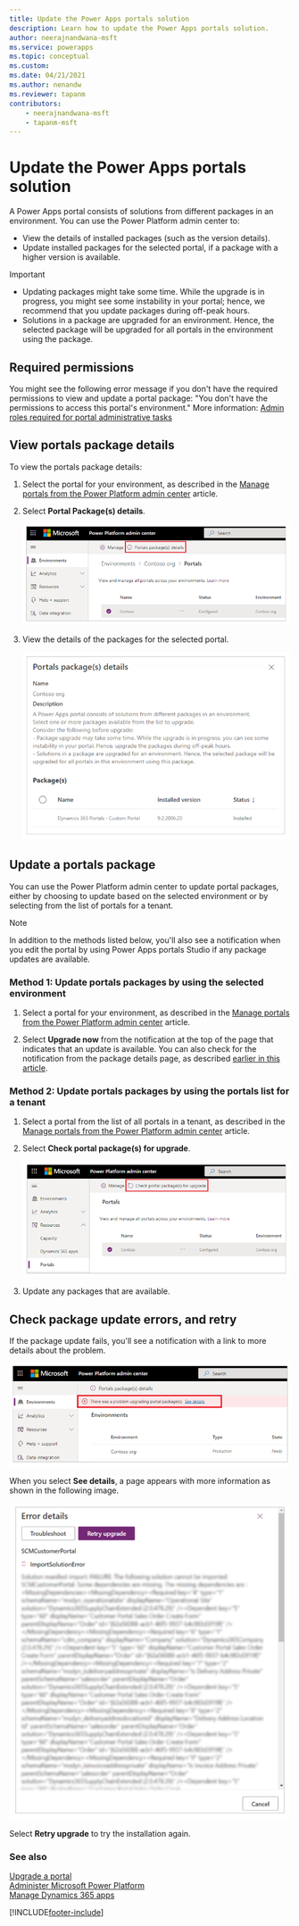```yaml
---
title: Update the Power Apps portals solution
description: Learn how to update the Power Apps portals solution.
author: neerajnandwana-msft
ms.service: powerapps
ms.topic: conceptual
ms.custom: 
ms.date: 04/21/2021
ms.author: nenandw
ms.reviewer: tapanm
contributors:
    - neerajnandwana-msft
    - tapanm-msft
---
```


# Update the Power Apps portals solution

A Power Apps portal consists of solutions from different packages in an environment. You can use the Power Platform admin center to:

- View the details of installed packages (such as the version details).
- Update installed packages for the selected portal, if a package with a higher version is available.

> [!IMPORTANT]
> - Updating packages might take some time. While the upgrade is in progress, you might see some instability in your portal; hence, we recommend that you update packages during off-peak hours.
> - Solutions in a package are upgraded for an environment. Hence, the selected package will be upgraded for all portals in the environment using the package.

## Required permissions

You might see the following error message if you don't have the required permissions to view and update a portal package: "You don't have the permissions to access this portal's environment." More information: [Admin roles required for portal administrative tasks](portal-admin-roles.md)

## View portals package details

To view the portals package details:

1. Select the portal for your environment, as described in the [Manage portals from the Power Platform admin center](power-platform-admin-center.md) article.

1. Select **Portal Package(s) details**.

    ![Details of portal's packages](media/power-platform-admin-center/portal-package-details.png "Details of portal's packages")

1. View the details of the packages for the selected portal.

    ![Details of portal's packages such as name, version, and installation status](media/power-platform-admin-center/portal-package-details-info.png "Details of portal's packages such as name, version, and installation status")

## Update a portals package

You can use the Power Platform admin center to update portal packages, either by choosing to update based on the selected environment or by selecting from the list of portals for a tenant.

> [!NOTE]
> In addition to the methods listed below, you'll also see a notification when you edit the portal by using Power Apps portals Studio if any package updates are available.

### Method 1: Update portals packages by using the selected environment

1. Select a portal for your environment, as described in the [Manage portals from the Power Platform admin center](power-platform-admin-center.md) article.

1. Select **Upgrade now** from the notification at the top of the page that indicates that an update is available. You can also check for the notification from the package details page, as described [earlier in this article](#view-portals-package-details).

### Method 2: Update portals packages by using the portals list for a tenant

1. Select a portal from the list of all portals in a tenant, as described in the [Manage portals from the Power Platform admin center](power-platform-admin-center.md) article.

1. Select **Check portal package(s) for upgrade**.

    ![Check portal packages for upgrade](media/power-platform-admin-center/check-upgrades.png "Check portal packages for upgrade")

1. Update any packages that are available.

## Check package update errors, and retry

If the package update fails, you'll see a notification with a link to more details about the problem.

![Notification of package update errors](media/power-platform-admin-center/upgrade-error.png "Notification of package update errors")

When you select **See details**, a page appears with more information as shown in the following image.

![Page showing the details of the update error](media/power-platform-admin-center/error-example.png "Page showing the details of the update error")

Select **Retry upgrade** to try the installation again.

### See also

[Upgrade a portal](upgrade-portal.md) <br>
[Administer Microsoft Power Platform](/power-platform/admin/admin-documentation) <br>
[Manage Dynamics 365 apps](/power-platform/admin/manage-apps)


[!INCLUDE[footer-include](../../../includes/footer-banner.md)]